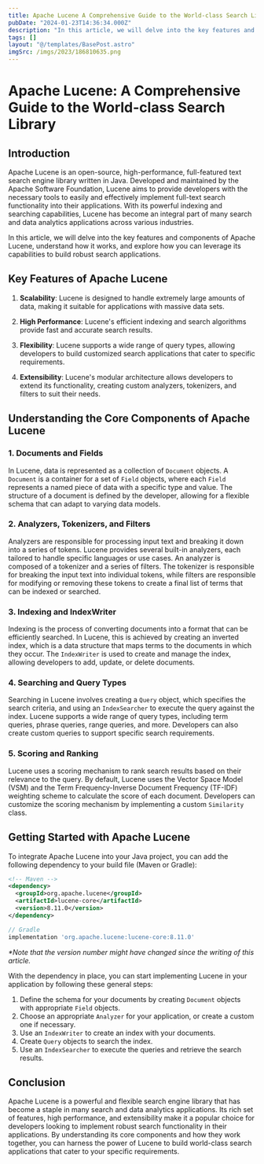 ```yaml
---
title: Apache Lucene A Comprehensive Guide to the World-class Search Library
pubDate: "2024-01-23T14:36:34.000Z"
description: "In this article, we will delve into the key features and components of Apache Lucene, understand how it works, and explore how you can leverage its capabilities to build robust search applications."
tags: []
layout: "@/templates/BasePost.astro"
imgSrc: /imgs/2023/186810635.png
---
```

# Apache Lucene: A Comprehensive Guide to the World-class Search Library

## Introduction

Apache Lucene is an open-source, high-performance, full-featured text search engine library written in Java. Developed and maintained by the Apache Software Foundation, Lucene aims to provide developers with the necessary tools to easily and effectively implement full-text search functionality into their applications. With its powerful indexing and searching capabilities, Lucene has become an integral part of many search and data analytics applications across various industries.

In this article, we will delve into the key features and components of Apache Lucene, understand how it works, and explore how you can leverage its capabilities to build robust search applications.

## Key Features of Apache Lucene

1. **Scalability**: Lucene is designed to handle extremely large amounts of data, making it suitable for applications with massive data sets.

2. **High Performance**: Lucene's efficient indexing and search algorithms provide fast and accurate search results.

3. **Flexibility**: Lucene supports a wide range of query types, allowing developers to build customized search applications that cater to specific requirements.

4. **Extensibility**: Lucene's modular architecture allows developers to extend its functionality, creating custom analyzers, tokenizers, and filters to suit their needs.

## Understanding the Core Components of Apache Lucene

### 1. Documents and Fields

In Lucene, data is represented as a collection of `Document` objects. A `Document` is a container for a set of `Field` objects, where each `Field` represents a named piece of data with a specific type and value. The structure of a document is defined by the developer, allowing for a flexible schema that can adapt to varying data models.

### 2. Analyzers, Tokenizers, and Filters

Analyzers are responsible for processing input text and breaking it down into a series of tokens. Lucene provides several built-in analyzers, each tailored to handle specific languages or use cases. An analyzer is composed of a tokenizer and a series of filters. The tokenizer is responsible for breaking the input text into individual tokens, while filters are responsible for modifying or removing these tokens to create a final list of terms that can be indexed or searched.

### 3. Indexing and IndexWriter

Indexing is the process of converting documents into a format that can be efficiently searched. In Lucene, this is achieved by creating an inverted index, which is a data structure that maps terms to the documents in which they occur. The `IndexWriter` is used to create and manage the index, allowing developers to add, update, or delete documents.

### 4. Searching and Query Types

Searching in Lucene involves creating a `Query` object, which specifies the search criteria, and using an `IndexSearcher` to execute the query against the index. Lucene supports a wide range of query types, including term queries, phrase queries, range queries, and more. Developers can also create custom queries to support specific search requirements.

### 5. Scoring and Ranking

Lucene uses a scoring mechanism to rank search results based on their relevance to the query. By default, Lucene uses the Vector Space Model (VSM) and the Term Frequency-Inverse Document Frequency (TF-IDF) weighting scheme to calculate the score of each document. Developers can customize the scoring mechanism by implementing a custom `Similarity` class.

## Getting Started with Apache Lucene

To integrate Apache Lucene into your Java project, you can add the following dependency to your build file (Maven or Gradle):

```xml
<!-- Maven -->
<dependency>
  <groupId>org.apache.lucene</groupId>
  <artifactId>lucene-core</artifactId>
  <version>8.11.0</version>
</dependency>
```

```groovy
// Gradle
implementation 'org.apache.lucene:lucene-core:8.11.0'
```

_*Note that the version number might have changed since the writing of this article._

With the dependency in place, you can start implementing Lucene in your application by following these general steps:

1. Define the schema for your documents by creating `Document` objects with appropriate `Field` objects.
2. Choose an appropriate `Analyzer` for your application, or create a custom one if necessary.
3. Use an `IndexWriter` to create an index with your documents.
4. Create `Query` objects to search the index.
5. Use an `IndexSearcher` to execute the queries and retrieve the search results.

## Conclusion

Apache Lucene is a powerful and flexible search engine library that has become a staple in many search and data analytics applications. Its rich set of features, high performance, and extensibility make it a popular choice for developers looking to implement robust search functionality in their applications. By understanding its core components and how they work together, you can harness the power of Lucene to build world-class search applications that cater to your specific requirements.
